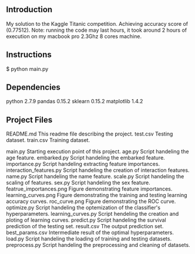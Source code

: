 Introduction
--
My solution to the Kaggle Titanic competition. Achieving accuracy score of (0.77512).  Note: running the code may last hours, it took around 2 hours of execution on my macbook pro 2.3Ghz 8 cores machine.

Instructions
--
$ python main.py

Dependencies
--
python 2.7.9
pandas 0.15.2
sklearn 0.15.2
matplotlib 1.4.2

Project Files
--
README.md                   This readme file describing the project.
test.csv                    Testing dataset.
train.csv                   Training dataset.


main.py                     Starting execution point of this project.
age.py                      Script handeling the age feature.
embarked.py                 Script handeling the embarked feature.
importance.py               Script handeling extracting feature importances.
interaction_features.py     Script handeling the creation of interaction features.
name.py                     Script handeling the name feature.
scale.py                    Script handeling the scaling of features.
sex.py                      Script handeling the sex feature.
featrue_importances.png     Figure demonstrating feature importances.
learning_curves.png         Figure demonstrating the training and testing learning accuracy curves.
roc_curve.png               Figure demonstrating the ROC curve.
optimize.py                 Script handeling the optemization of the classifier's hyperparameters.
learning_curves.py          Script hendeling the creation and ploting of learning curves.
predict.py                  Script handeling the survival prediction of the testing set.
result.csv                  The output prediction set.
best_params.csv             Intermediate result of the optimal hyperparameters.
load.py                     Script handeling the loading of training and testing datasets.
preprocess.py               Script handeling the preprocessing and cleaning of datasets.
